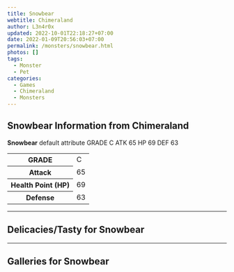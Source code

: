 ```yaml
---
title: Snowbear
webtitle: Chimeraland
author: L3n4r0x
updated: 2022-10-01T22:18:27+07:00
date: 2022-01-09T20:56:03+07:00
permalink: /monsters/snowbear.html
photos: []
tags:
  - Monster
  - Pet
categories:
  - Games
  - Chimeraland
  - Monsters
---
```


<section id="bootstrap-wrapper"><link rel="stylesheet" href="https://cdn.statically.io/gh/dimaslanjaka/Web-Manajemen/40ac3225/css/bootstrap-4.5-wrapper.css"/><h1>Snowbear Information from Chimeraland</h1><p><b>Snowbear</b> default attribute GRADE C ATK 65 HP 69 DEF 63<table><tr><th>GRADE</th><td>C</td></tr><tr><th>Attack</th><td>65</td></tr><tr><th>Health Point (HP)</th><td>69</td></tr><tr><th>Defense</th><td>63</td></tr></table></p><hr/><h2>Delicacies/Tasty for Snowbear</h2><hr/><div id="gallery"><h2>Galleries for Snowbear</h2><div class="row"></div></div></section>